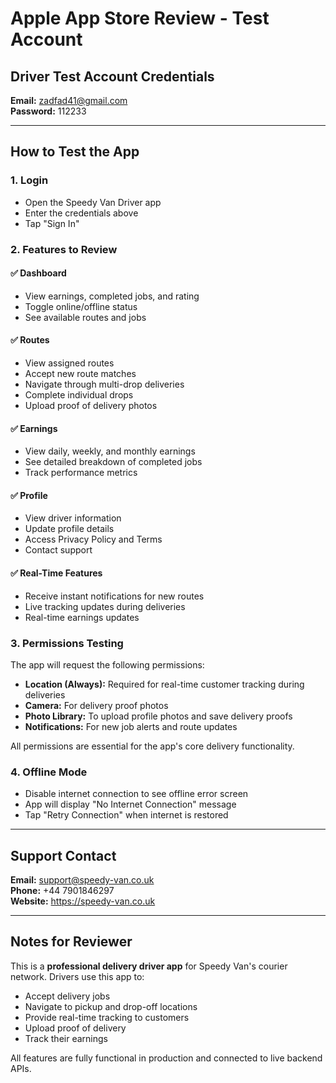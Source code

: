# Apple App Store Review - Test Account

## Driver Test Account Credentials

**Email:** zadfad41@gmail.com  
**Password:** 112233

---

## How to Test the App

### 1. Login
- Open the Speedy Van Driver app
- Enter the credentials above
- Tap "Sign In"

### 2. Features to Review

#### ✅ Dashboard
- View earnings, completed jobs, and rating
- Toggle online/offline status
- See available routes and jobs

#### ✅ Routes
- View assigned routes
- Accept new route matches
- Navigate through multi-drop deliveries
- Complete individual drops
- Upload proof of delivery photos

#### ✅ Earnings
- View daily, weekly, and monthly earnings
- See detailed breakdown of completed jobs
- Track performance metrics

#### ✅ Profile
- View driver information
- Update profile details
- Access Privacy Policy and Terms
- Contact support

#### ✅ Real-Time Features
- Receive instant notifications for new routes
- Live tracking updates during deliveries
- Real-time earnings updates

### 3. Permissions Testing

The app will request the following permissions:

- **Location (Always):** Required for real-time customer tracking during deliveries
- **Camera:** For delivery proof photos
- **Photo Library:** To upload profile photos and save delivery proofs
- **Notifications:** For new job alerts and route updates

All permissions are essential for the app's core delivery functionality.

### 4. Offline Mode

- Disable internet connection to see offline error screen
- App will display "No Internet Connection" message
- Tap "Retry Connection" when internet is restored

---

## Support Contact

**Email:** support@speedy-van.co.uk  
**Phone:** +44 7901846297  
**Website:** https://speedy-van.co.uk

---

## Notes for Reviewer

This is a **professional delivery driver app** for Speedy Van's courier network. Drivers use this app to:
- Accept delivery jobs
- Navigate to pickup and drop-off locations  
- Provide real-time tracking to customers
- Upload proof of delivery
- Track their earnings

All features are fully functional in production and connected to live backend APIs.

